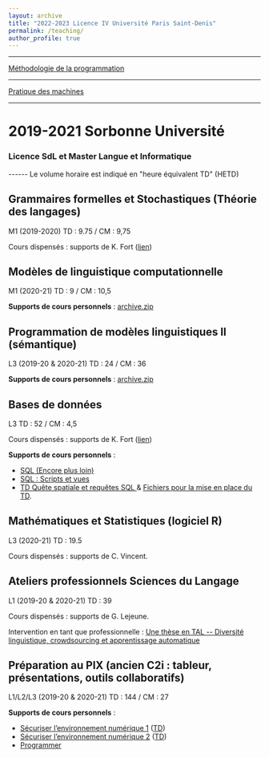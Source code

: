 ```yaml
---
layout: archive
title: "2022-2023 Licence IV Université Paris Saint-Denis"
permalink: /teaching/
author_profile: true
---
```


------

<a href="/mdp/"> Méthodologie de la programmation </a>

------

<a href="/pdm/"> Pratique des machines </a>

------


<h1 id="Archive">2019-2021 Sorbonne Université</h1>
<h3 id="licences">Licence SdL et Master Langue et Informatique </h3>
------
Le volume horaire est indiqué en "heure équivalent TD" (HETD)

Grammaires formelles et Stochastiques (Théorie des langages)
------
M1 (2019-2020) TD : 9.75 / CM : 9,75

Cours dispensés : supports de K. Fort (<a href="https://members.loria.fr/KFort/teaching/sorbonne/">lien</a>)

Modèles de linguistique computationnelle
------
M1 (2020-21) TD : 9 / CM : 10,5


**Supports de cours personnels** : <a href="/assets/cours/PROG_M1.zip">archive.zip</a> 

Programmation de modèles linguistiques II (sémantique)
------
L3 (2019-20 & 2020-21) TD : 24 / CM : 36

**Supports de cours personnels** : 
 <a href="/assets/cours/PROG-L3_2019_MILLOUR.zip">archive.zip</a> 


Bases de données
------
L3 TD : 52 / CM : 4,5

Cours dispensés : supports de K. Fort (<a href="https://members.loria.fr/KFort/teaching/sorbonne/">lien</a>)

**Supports de cours personnels** : 

* <a href="/assets/cours/BasesDeDonn%C3%A9es_SQL_EncorePlusLoin.pdf">SQL (Encore plus loin)</a>
* <a href="/assets/cours/BasesDeDonn%C3%A9es_SQL_scripts.pdf">SQL : Scripts et vues</a> 
* <a href="/assets/cours/BDD/td_Galaxie_public.pdf"> TD Quête spatiale et requêtes SQL </a> & <a href="Mise_en_place_TD_Galaxie.zip"> Fichiers pour la mise en place du TD</a>.

Mathématiques et Statistiques (logiciel R)
------
L3 (2020-21) TD : 19.5

Cours dispensés : supports de C. Vincent.

Ateliers professionnels Sciences du Langage 
------
L1 (2019-20 & 2020-21) TD : 39

Cours dispensés : supports de G. Lejeune.

Intervention en tant que professionnelle : <a href="/assets/pdfs/L2SOATEL_2020_Millour.pdf"> Une thèse en TAL -- Diversité linguistique, crowdsourcing et apprentissage
automatique </a> 


Préparation au PIX (ancien C2i : tableur, présentations, outils collaboratifs)
-----
L1/L2/L3 (2019-20 & 2020-21) TD : 144 / CM : 27

**Supports de cours personnels** : 

* <a href="/assets/cours/PIX_CM4_2020_MILLOUR.odp">Sécuriser l’environnement numérique 1</a> (<a href="/assets/cours/PIX_TD4_2020_MILLOUR.odt">TD</a>)   
* <a href="/assets/cours/PIX_CM5_2020_MILLOUR.odp">Sécuriser l’environnement numérique 2</a> (<a href="/assets/cours/PIX_TD5_2020_MILLOUR.odt">TD</a>)   
* <a href="/assets/cours/PIX/pix_CM6S2_AM.odp">Programmer</a> 


<!-- {% include base_path %}
{% for post in site.teaching reversed %}
  {% include archive-single.html %}
{% endfor %} -->
